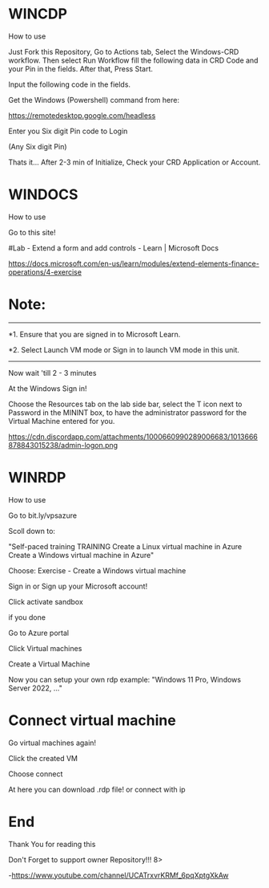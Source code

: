 # WINCDP
How to use 

Just Fork this Repository, Go to Actions tab, Select the Windows-CRD workflow. Then select Run Workflow fill the following data in CRD Code and your Pin in the fields. After that, Press Start.

Input the following code in the fields.

Get the Windows (Powershell) command from here:

https://remotedesktop.google.com/headless

Enter you Six digit Pin code to Login

(Any Six digit Pin)

Thats it... After 2-3 min of Initialize, Check your CRD Application or Account.

# WINDOCS
How to use

Go to this site!

#Lab - Extend a form and add controls - Learn | Microsoft Docs

https://docs.microsoft.com/en-us/learn/modules/extend-elements-finance-operations/4-exercise

# Note:

----------------------------

*1. Ensure that you are signed in to Microsoft Learn.

*2. Select Launch VM mode or Sign in to launch VM mode in this unit.

----------------------------

Now wait 'till 2 - 3 minutes

At the Windows Sign in!

Choose the Resources tab on the lab side bar, select the T icon next to Password in the MININT box, to have the administrator password for the Virtual Machine entered for you.

https://cdn.discordapp.com/attachments/1000660990289006683/1013666878843015238/admin-logon.png

# WINRDP

How to use

Go to bit.ly/vpsazure

Scoll down to:

"Self-paced training
TRAINING
Create a Linux virtual machine in Azure
Create a Windows virtual machine in Azure"

Choose: Exercise - Create a Windows virtual machine

Sign in or Sign up your Microsoft account!

Click activate sandbox

if you done

Go to  Azure portal 

Click Virtual machines

Create a Virtual Machine

Now you can setup your own rdp example: "Windows 11 Pro, Windows Server 2022, ..."

# Connect virtual machine

Go virtual machines again!

Click the created VM

Choose connect

At here you can download .rdp file! or connect with ip

# End

Thank You for reading this

Don't Forget to support owner Repository!!! 8>

-https://www.youtube.com/channel/UCATrxvrKRMf_6pqXptgXkAw
